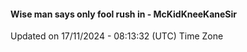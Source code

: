 #### Wise man says only fool rush in - McKidKneeKaneSir
Updated on 17/11/2024 - 08:13:32 (UTC) Time Zone
